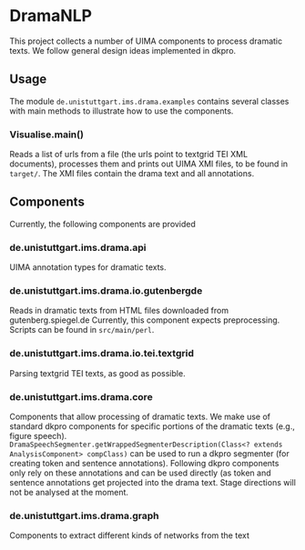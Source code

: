 # DramaNLP
This project collects a number of UIMA components to process dramatic texts. We follow general design ideas implemented in dkpro.

## Usage
The module `de.unistuttgart.ims.drama.examples` contains several classes with main methods to illustrate how to use the components. 

### Visualise.main()
Reads a list of urls from a file (the urls point to textgrid TEI XML documents), processes them and prints out UIMA XMI files, to be found in `target/`. The XMI files contain the drama text and all annotations.

## Components

Currently, the following components are provided

### de.unistuttgart.ims.drama.api
UIMA annotation types for dramatic texts.

### de.unistuttgart.ims.drama.io.gutenbergde
Reads in dramatic texts from HTML files downloaded from gutenberg.spiegel.de
Currently, this component expects preprocessing. Scripts can be found in `src/main/perl`.

### de.unistuttgart.ims.drama.io.tei.textgrid
Parsing textgrid TEI texts, as good as possible.

### de.unistuttgart.ims.drama.core
Components that allow processing of dramatic texts. We make use of standard dkpro components for specific portions of the dramatic texts (e.g., figure speech).
`DramaSpeechSegmenter.getWrappedSegmenterDescription(Class<? extends AnalysisComponent> compClass)` can be used
to run a dkpro segmenter (for creating token and sentence annotations). Following dkpro components only rely on these annotations and can be used directly (as token and sentence annotations get projected into the drama text.
Stage directions will not be analysed at the moment.

### de.unistuttgart.ims.drama.graph
Components to extract different kinds of networks from the text